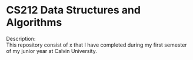 # CS212 Data Structures and Algorithms

Description: <br/>
This repository consist of x that I have completed during my first semester of my junior year at Calvin University. <br/>
